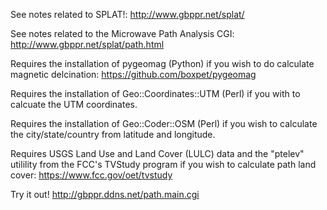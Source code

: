 See notes related to SPLAT!: http://www.gbppr.net/splat/

See notes related to the Microwave Path Analysis CGI: http://www.gbppr.net/splat/path.html

Requires the installation of pygeomag (Python) if you wish to do calculate magnetic delcination: https://github.com/boxpet/pygeomag

Requires the installation of Geo::Coordinates::UTM (Perl) if you with to calcuate the UTM coordinates.

Requires the installation of Geo::Coder::OSM (Perl) if you wish to calculate the city/state/country from latitude and longitude.

Requires USGS Land Use and Land Cover (LULC) data and the "ptelev" utilility from the FCC's TVStudy program if you wish to calculate path land cover: https://www.fcc.gov/oet/tvstudy

Try it out! http://gbppr.ddns.net/path.main.cgi
